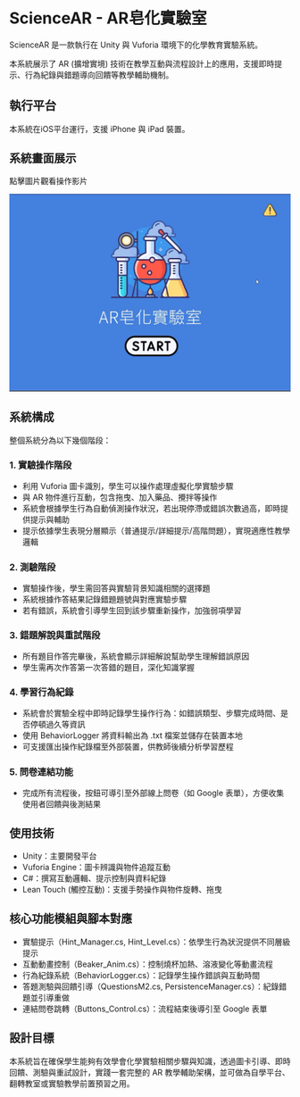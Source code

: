 <h1 style="font-size: 28px;">ScienceAR - AR皂化實驗室</h1>
<p>ScienceAR 是一款執行在 Unity 與 Vuforia 環境下的化學教育實驗系統。</p>
<p>本系統展示了 AR (擴增實境) 技術在教學互動與流程設計上的應用，支援即時提示、行為紀錄與錯題導向回饋等教學輔助機制。</p>

<h2>執行平台</h2>
<p>本系統在iOS平台運行，支援 iPhone 與 iPad 裝置。</p>

<h2 style="font-size: 20px;">系統畫面展示</h2>
<p>點擊圖片觀看操作影片</p>
<a href="https://youtu.be/9AJ0i4SlJaA">
  <img src="Assets/Screenshots/02.png" alt="點擊觀看操作影片" width="600" />
</a>

<h2 style="font-size: 20px;">系統構成</h2>
<p>整個系統分為以下幾個階段：</p>
<h3 style="font-size: 16px;">1. 實驗操作階段</h3>
<ul>
  <li>利用 Vuforia 圖卡識別，學生可以操作處理虛擬化學實驗步驟</li>
  <li>與 AR 物件進行互動，包含拖曳、加入藥品、攪拌等操作</li>
  <li>系統會根據學生行為自動偵測操作狀況，若出現停滯或錯誤次數過高，即時提供提示與輔助</li>
  <li>提示依據學生表現分層顯示（普通提示/詳細提示/高階問題），實現適應性教學邏輯</li>
</ul>
<h3 style="font-size: 16px;">2. 測驗階段</h3>
<ul>
  <li>實驗操作後，學生需回答與實驗背景知識相關的選擇題</li>
  <li>系統根據作答結果記錄錯題題號與對應實驗步驟</li>
  <li>若有錯誤，系統會引導學生回到該步驟重新操作，加強弱項學習</li>
</ul>
<h3 style="font-size: 16px;">3. 錯題解說與重試階段</h3>
<ul>
  <li>所有題目作答完畢後，系統會顯示詳細解說幫助學生理解錯誤原因</li>
  <li>學生需再次作答第一次答錯的題目，深化知識掌握</li>
</ul>
<h3 style="font-size: 16px;">4. 學習行為紀錄</h3>
<ul>
  <li>系統會於實驗全程中即時記錄學生操作行為：如錯誤類型、步驟完成時間、是否停頓過久等資訊</li>
  <li>使用 BehaviorLogger 將資料輸出為 .txt 檔案並儲存在裝置本地</li>
  <li>可支援匯出操作紀錄檔至外部裝置，供教師後續分析學習歷程</li>
</ul>
<h3 style="font-size: 16px;">5. 問卷連結功能</h3>
<ul>
  <li>完成所有流程後，按鈕可導引至外部線上問卷（如 Google 表單），方便收集使用者回饋與後測結果</li>
</ul>

<h2 style="font-size: 20px;">使用技術</h2>
<ul>
  <li>Unity：主要開發平台</li>
  <li>Vuforia Engine：圖卡辨識與物件追蹤互動</li>
  <li>C#：撰寫互動邏輯、提示控制與資料紀錄</li>
  <li>Lean Touch (觸控互動)：支援手勢操作與物件旋轉、拖曳</li>
</ul>

<h2 style="font-size: 20px;">核心功能模組與腳本對應</h2>
<ul>
<li>實驗提示（Hint_Manager.cs, Hint_Level.cs）：依學生行為狀況提供不同層級提示</li>
<li>互動動畫控制（Beaker_Anim.cs）：控制燒杯加熱、溶液變化等動畫流程</li>
<li>行為紀錄系統（BehaviorLogger.cs）：記錄學生操作錯誤與互動時間</li>
<li>答題測驗與回饋引導（QuestionsM2.cs, PersistenceManager.cs）：紀錄錯題並引導重做</li>
<li>連結問卷跳轉（Buttons_Control.cs）：流程結束後導引至 Google 表單</li>
</ul>

<h2 style="font-size: 20px;">設計目標</h2>
<p>本系統旨在確保學生能夠有效學會化學實驗相關步驟與知識，透過圖卡引導、即時回饋、測驗與重試設計，實踐一套完整的 AR 教學輔助架構，並可做為自學平台、翻轉教室或實驗教學前置預習之用。</p>
